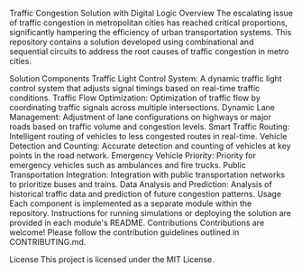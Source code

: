 Traffic Congestion Solution with Digital Logic
Overview
The escalating issue of traffic congestion in metropolitan cities has reached critical proportions, significantly hampering the efficiency of urban transportation systems. This repository contains a solution developed using combinational and sequential circuits to address the root causes of traffic congestion in metro cities.

Solution Components
Traffic Light Control System: A dynamic traffic light control system that adjusts signal timings based on real-time traffic conditions.
Traffic Flow Optimization: Optimization of traffic flow by coordinating traffic signals across multiple intersections.
Dynamic Lane Management: Adjustment of lane configurations on highways or major roads based on traffic volume and congestion levels.
Smart Traffic Routing: Intelligent routing of vehicles to less congested routes in real-time.
Vehicle Detection and Counting: Accurate detection and counting of vehicles at key points in the road network.
Emergency Vehicle Priority: Priority for emergency vehicles such as ambulances and fire trucks.
Public Transportation Integration: Integration with public transportation networks to prioritize buses and trains.
Data Analysis and Prediction: Analysis of historical traffic data and prediction of future congestion patterns.
Usage
Each component is implemented as a separate module within the repository.
Instructions for running simulations or deploying the solution are provided in each module's README.
Contributions
Contributions are welcome! Please follow the contribution guidelines outlined in CONTRIBUTING.md.

License
This project is licensed under the MIT License.




